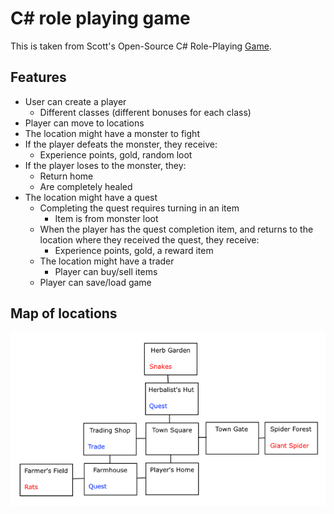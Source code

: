 # C# role playing game
This is taken from Scott's Open-Source C# Role-Playing [Game](https://soscsrpg.com/).

## Features
* User can create a player
  * Different classes (different bonuses for each class)
* Player can move to locations
* The location might have a monster to fight
* If the player defeats the monster, they receive:
  * Experience points, gold, random loot
* If the player loses to the monster, they:
  * Return home 
  * Are completely healed
* The location might have a quest
  * Completing the quest requires turning in an item
    * Item is from monster loot
  * When the player has the quest completion item, and returns to the location where they received the quest, they receive:
    * Experience points, gold, a reward item
  * The location might have a trader
    * Player can buy/sell items
  * Player can save/load game

## Map of locations
![](game_map.png)
